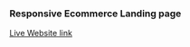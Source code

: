 ### Responsive Ecommerce Landing page
[Live Website link](https://mijankarim.github.io/penguin-fashion/ "Responsive Ecommerce Landing page")
